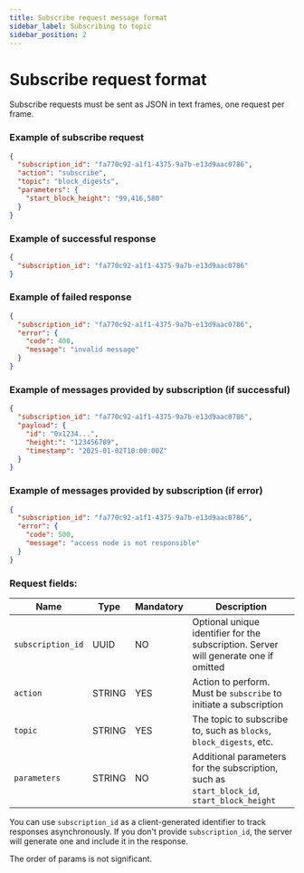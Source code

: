 ```yaml
---
title: Subscribe request message format
sidebar_label: Subscribing to topic
sidebar_position: 2
---
```


# Subscribe request format

Subscribe requests must be sent as JSON in text frames, one request per frame.

### Example of subscribe request

```json
{
  "subscription_id": "fa770c92-a1f1-4375-9a7b-e13d9aac0786",
  "action": "subscribe",
  "topic": "block_digests",
  "parameters": {
    "start_block_height": "99,416,580"
  }
}
```

### Example of successful response

```json
{
  "subscription_id": "fa770c92-a1f1-4375-9a7b-e13d9aac0786"
}
```

### Example of failed response

```json
{
  "subscription_id": "fa770c92-a1f1-4375-9a7b-e13d9aac0786",
  "error": {
    "code": 400,
    "message": "invalid message"
  }
}
```

### Example of messages provided by subscription (if successful)

```json
{
  "subscription_id": "fa770c92-a1f1-4375-9a7b-e13d9aac0786",
  "payload": {
    "id": "0x1234...",
    "height:": "123456789",
    "timestamp": "2025-01-02T10:00:00Z"
  }
}
```

### Example of messages provided by subscription (if error)

```json
{
  "subscription_id": "fa770c92-a1f1-4375-9a7b-e13d9aac0786",
  "error": {
    "code": 500,
    "message": "access node is not responsible"
  }
}
```

### Request fields:

| Name              | Type   | Mandatory | Description                                                                                |
|-------------------|--------|-----------|--------------------------------------------------------------------------------------------|
| `subscription_id` | UUID   | NO        | Optional unique identifier for the subscription. Server will generate one if omitted       |
| `action`          | STRING | YES       | Action to perform. Must be `subscribe` to initiate a subscription                          |
| `topic`           | STRING | YES       | The topic to subscribe to, such as `blocks`, `block_digests`, etc.                         |
| `parameters`      | STRING | NO        | Additional parameters for the subscription, such as `start_block_id`, `start_block_height` |

You can use `subscription_id` as a client-generated identifier to track responses asynchronously.
If you don't provide `subscription_id`, the server will generate one and include it in the response.

The order of params is not significant.
